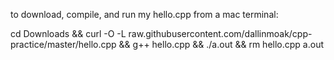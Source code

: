 to download, compile, and run my hello.cpp from a mac terminal:

cd Downloads && curl -O -L raw.githubusercontent.com/dallinmoak/cpp-practice/master/hello.cpp && g++ hello.cpp && ./a.out && rm hello.cpp a.out

